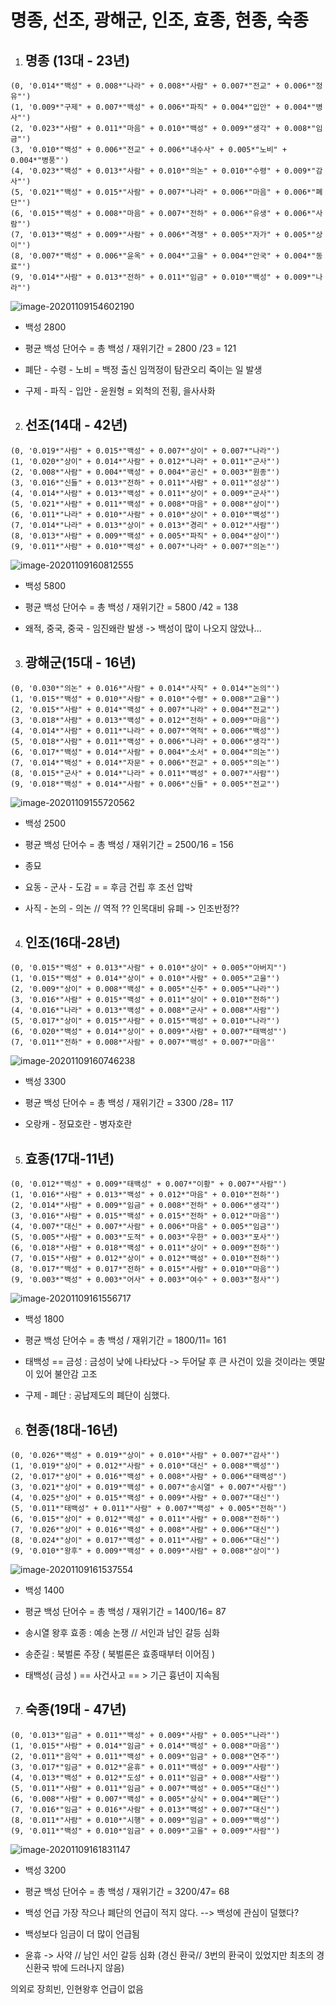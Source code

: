 # 명종, 선조, 광해군, 인조, 효종, 현종, 숙종

1. ## 명종 (13대 - 23년)

```
(0, '0.014*"백성" + 0.008*"나라" + 0.008*"사람" + 0.007*"전교" + 0.006*"정유"')
(1, '0.009*"구제" + 0.007*"백성" + 0.006*"파직" + 0.004*"입안" + 0.004*"병사"')
(2, '0.023*"사람" + 0.011*"마음" + 0.010*"백성" + 0.009*"생각" + 0.008*"임금"')
(3, '0.010*"백성" + 0.006*"전교" + 0.006*"내수사" + 0.005*"노비" + 0.004*"병풍"')
(4, '0.023*"백성" + 0.013*"사람" + 0.010*"의논" + 0.010*"수령" + 0.009*"감사"')
(5, '0.021*"백성" + 0.015*"사람" + 0.007*"나라" + 0.006*"마음" + 0.006*"폐단"')
(6, '0.015*"백성" + 0.008*"마음" + 0.007*"전하" + 0.006*"유생" + 0.006*"사람"')
(7, '0.013*"백성" + 0.009*"사람" + 0.006*"격쟁" + 0.005*"자가" + 0.005*"상이"')
(8, '0.007*"백성" + 0.006*"윤옥" + 0.004*"고을" + 0.004*"안국" + 0.004*"동료"')
(9, '0.014*"사람" + 0.013*"전하" + 0.011*"임금" + 0.010*"백성" + 0.009*"나라"')
```



![image-20201109154602190](정리s.assets/image-20201109154602190.png)



- 백성 2800 
- 평균 백성 단어수 = 총 백성 / 재위기간 = 2800 /23 = 121

- 폐단 - 수령 - 노비 = 백정 출신 임꺽정이 탐관오리 죽이는 일 발생

- 구제 - 파직 - 입안 - 윤원형 = 외척의 전횡, 을사사화



2. ## 선조(14대 - 42년)

```
(0, '0.019*"사람" + 0.015*"백성" + 0.007*"상이" + 0.007*"나라"')
(1, '0.020*"상이" + 0.014*"사람" + 0.012*"나라" + 0.011*"군사"')
(2, '0.008*"사람" + 0.004*"백성" + 0.004*"공신" + 0.003*"원종"')
(3, '0.016*"신들" + 0.013*"전하" + 0.011*"사람" + 0.011*"성상"')
(4, '0.014*"사람" + 0.013*"백성" + 0.011*"상이" + 0.009*"군사"')
(5, '0.021*"사람" + 0.011*"백성" + 0.008*"마음" + 0.008*"상이"')
(6, '0.011*"나라" + 0.010*"사람" + 0.010*"상이" + 0.010*"백성"')
(7, '0.014*"나라" + 0.013*"상이" + 0.013*"경리" + 0.012*"사람"')
(8, '0.013*"사람" + 0.009*"백성" + 0.005*"파직" + 0.004*"상이"')
(9, '0.011*"사람" + 0.010*"백성" + 0.007*"나라" + 0.007*"의논"')
```



![image-20201109160812555](정리s.assets/image-20201109160812555.png)

- 백성 5800

- 평균 백성 단어수 = 총 백성 / 재위기간 = 5800 /42 = 138

- 왜적, 중국, 중국 - 임진왜란 발생 ->  백성이 많이 나오지 않았나...



3. ## 광해군(15대 - 16년)

```
(0, '0.030*"의논" + 0.016*"사람" + 0.014*"사직" + 0.014*"논의"')
(1, '0.015*"백성" + 0.010*"사람" + 0.010*"수령" + 0.008*"고을"')
(2, '0.015*"사람" + 0.014*"백성" + 0.007*"나라" + 0.004*"전교"')
(3, '0.018*"사람" + 0.013*"백성" + 0.012*"전하" + 0.009*"마음"')
(4, '0.014*"사람" + 0.011*"나라" + 0.007*"역적" + 0.006*"백성"')
(5, '0.018*"사람" + 0.011*"백성" + 0.006*"나라" + 0.006*"생각"')
(6, '0.017*"백성" + 0.014*"사람" + 0.004*"소서" + 0.004*"의논"')
(7, '0.014*"백성" + 0.014*"자문" + 0.006*"전교" + 0.005*"의논"')
(8, '0.015*"군사" + 0.014*"나라" + 0.011*"백성" + 0.007*"사람"')
(9, '0.018*"백성" + 0.014*"사람" + 0.006*"신들" + 0.005*"전교"')
```

![image-20201109155720562](정리s.assets/image-20201109155720562.png)



- 백성 2500

- 평균 백성 단어수 = 총 백성 / 재위기간 = 2500/16 = 156

- 종묘
- 요동 - 군사 - 도감 =  = 후금 건립 후 조선 압박
- 사직 - 논의 - 의논  // 역적  ?? 인목대비 유폐 -> 인조반정??



4. ## 인조(16대-28년)

```
(0, '0.015*"백성" + 0.013*"사람" + 0.010*"상이" + 0.005*"아버지"')
(1, '0.015*"백성" + 0.014*"상이" + 0.010*"사람" + 0.005*"고을"')
(2, '0.009*"상이" + 0.008*"백성" + 0.005*"신주" + 0.005*"나라"')
(3, '0.016*"사람" + 0.015*"백성" + 0.011*"상이" + 0.010*"전하"')
(4, '0.016*"나라" + 0.013*"백성" + 0.008*"군사" + 0.008*"사람"')
(5, '0.017*"상이" + 0.015*"사람" + 0.015*"백성" + 0.010*"나라"')
(6, '0.020*"백성" + 0.014*"상이" + 0.009*"사람" + 0.007*"태백성"')
(7, '0.011*"전하" + 0.008*"사람" + 0.007*"백성" + 0.007*"마음"'
```



![image-20201109160746238](정리s.assets/image-20201109160746238.png)

- 백성 3300
- 평균 백성 단어수 = 총 백성 / 재위기간 = 3300 /28= 117

- 오랑캐 - 정묘호란 -  병자호란



5. ## 효종(17대-11년)

```
(0, '0.012*"백성" + 0.009*"태백성" + 0.007*"이황" + 0.007*"사람"')
(1, '0.016*"사람" + 0.013*"백성" + 0.012*"마음" + 0.010*"전하"')
(2, '0.014*"사람" + 0.009*"임금" + 0.008*"전하" + 0.006*"생각"')
(3, '0.016*"사람" + 0.015*"백성" + 0.015*"전하" + 0.012*"마음"')
(4, '0.007*"대신" + 0.007*"사람" + 0.006*"마음" + 0.005*"임금"')
(5, '0.005*"사람" + 0.003*"도적" + 0.003*"우한" + 0.003*"포사"')
(6, '0.018*"사람" + 0.018*"백성" + 0.011*"상이" + 0.009*"전하"')
(7, '0.015*"사람" + 0.012*"상이" + 0.012*"백성" + 0.010*"전하"')
(8, '0.017*"백성" + 0.017*"전하" + 0.015*"사람" + 0.010*"마음"')
(9, '0.003*"백성" + 0.003*"어사" + 0.003*"여수" + 0.003*"청사"')

```

![image-20201109161556717](정리s.assets/image-20201109161556717.png)

- 백성 1800

- 평균 백성 단어수 = 총 백성 / 재위기간 = 1800/11= 161

- 태백성 == 금성 : 금성이 낮에 나타났다 -> 두어달 후 큰 사건이 있을 것이라는 옛말이 있어 불안감 고조

- 구제 - 폐단 : 공납제도의 폐단이 심했다. 



6. ## 현종(18대-16년)

```
(0, '0.026*"백성" + 0.019*"상이" + 0.010*"사람" + 0.007*"감사"')
(1, '0.019*"상이" + 0.012*"사람" + 0.010*"대신" + 0.008*"백성"')
(2, '0.017*"상이" + 0.016*"백성" + 0.008*"사람" + 0.006*"태백성"')
(3, '0.021*"상이" + 0.019*"백성" + 0.007*"송시열" + 0.007*"사람"')
(4, '0.025*"상이" + 0.015*"백성" + 0.009*"사람" + 0.007*"대신"')
(5, '0.011*"태백성" + 0.011*"사람" + 0.007*"백성" + 0.005*"전하"')
(6, '0.015*"상이" + 0.012*"백성" + 0.011*"사람" + 0.008*"전하"')
(7, '0.026*"상이" + 0.016*"백성" + 0.008*"사람" + 0.006*"대신"')
(8, '0.024*"상이" + 0.017*"백성" + 0.011*"사람" + 0.006*"대신"')
(9, '0.010*"왕후" + 0.009*"백성" + 0.009*"사람" + 0.008*"상이"')
```



![image-20201109161537554](정리s.assets/image-20201109161537554.png)

- 백성 1400

- 평균 백성 단어수 = 총 백성 / 재위기간 = 1400/16= 87

- 송시열 왕후 효종 : 예송 논쟁 //  서인과 남인 갈등 심화
- 송준길 : 북벌론 주장 ( 북벌론은 효종때부터 이어짐 )
- 태백성( 금성 ) == 사건사고 == > 기근 흉년이 지속됨



7. ## 숙종(19대 - 47년)

```
(0, '0.013*"임금" + 0.011*"백성" + 0.009*"사람" + 0.005*"나라"')
(1, '0.015*"사람" + 0.014*"임금" + 0.014*"백성" + 0.008*"마음"')
(2, '0.011*"음악" + 0.011*"백성" + 0.009*"임금" + 0.008*"연주"')
(3, '0.017*"임금" + 0.012*"윤휴" + 0.011*"백성" + 0.009*"사람"')
(4, '0.013*"백성" + 0.012*"도성" + 0.011*"임금" + 0.008*"사람"')
(5, '0.011*"사람" + 0.011*"임금" + 0.007*"백성" + 0.005*"대신"')
(6, '0.008*"사람" + 0.007*"백성" + 0.005*"상식" + 0.004*"폐단"')
(7, '0.016*"임금" + 0.016*"사람" + 0.013*"백성" + 0.007*"대신"')
(8, '0.011*"사람" + 0.010*"시행" + 0.009*"임금" + 0.009*"백성"')
(9, '0.011*"백성" + 0.010*"임금" + 0.009*"고을" + 0.009*"사람"')
```



![image-20201109161831147](정리s.assets/image-20201109161831147.png)

- 백성 3200

- 평균 백성 단어수 = 총 백성 / 재위기간 = 3200/47= 68

- 백성 언급 가장 작으나 폐단의 언급이 적지 않다. --> 백성에 관심이 덜했다?

- 백성보다 임금이 더 많이 언급됨

- 윤휴 -> 사약  // 남인 서인 갈등 심화 (경신 환국// 3번의 환국이 있었지만 최초의 경신환국 밖에 드러나지 않음)



의외로 장희빈, 인현왕후 언급이 없음 

